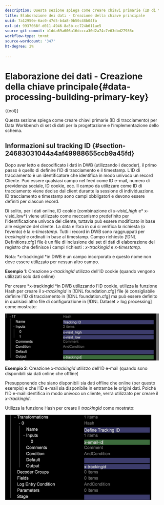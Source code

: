 ```yaml
---
description: Questa sezione spiega come creare chiavi primarie (ID di tracciamento) per Data Workbench di set di dati per la progettazione e l’implementazione dello schema.
title: Elaborazione dei dati - Creazione della chiave principale
uuid: 7a12950e-6ac0-47d5-b4a8-0b50c48b04fa
exl-id: 9937038f-d011-4946-8a5b-cc724b611ae5
source-git-commit: b1dda69a606a16dccca30d2a74c7e63dbd27936c
workflow-type: tm+mt
source-wordcount: '347'
ht-degree: 2%

---
```


# Elaborazione dei dati - Creazione della chiave principale{#data-processing-building-primary-key}

{{eol}}

Questa sezione spiega come creare chiavi primarie (ID di tracciamento) per Data Workbench di set di dati per la progettazione e l’implementazione dello schema.

## Informazioni sul tracking ID {#section-24683031044a4af49988655ccb9a45fd}

Dopo aver letto e decodificato i dati in DWB (utilizzando i decoder), il primo passo è quello di definire l’ID di tracciamento e il timestamp. L&#39;ID di tracciamento è un identificatore che identifica in modo univoco un record Cliente. Può essere qualsiasi campo nel feed come ID e-mail, numero di previdenza sociale, ID cookie, ecc. Il campo da utilizzare come ID di tracciamento viene deciso dal client durante la sessione di individuazione. ID tracciamento e timestamp sono campi obbligatori e devono essere definiti per ciascun record.

Di solito, per i dati online, ID cookie (combinazione di *x-visid_high* e* x-visid_low*) viene utilizzato come meccanismo predefinito per l&#39;identificazione univoca del cliente, tuttavia può essere modificato in base alle esigenze del cliente. La data e l’ora in cui si verifica la richiesta (o l’evento) è la *x-timestamp*. Tutti i record in DWB sono raggruppati per *trackingid* e ordinati in base al timestamp. Campo richiesto [!DNL Definitions.cfg] file è un file di inclusione del set di dati di elaborazione del registro che definisce i campi richiesti : *x-trackingid* e *x-timestamp*.

Nota: *x-trackingid *in DWB è un campo incorporato e questo nome non deve essere utilizzato per nessun altro campo.

**Esempio 1**: Creazione *x-trackingid* utilizzo dell’ID cookie (quando vengono utilizzati solo dati online)

Per creare *x-trackingid *in DWB utilizzando l&#39;ID cookie, utilizza la funzione Hash per creare il *x-trackingid* in [!DNL foundation.cfg] file (è consigliabile definire l’ID di tracciamento in [!DNL foundation.cfg] ma può essere definito in qualsiasi altro file di configurazione in [!DNL Dataset > log processing] come mostrato:

![](assets/dwb_impl_primary_key1.png)

**Esempio 2**: Creazione *x-trackingid* utilizzo dell’ID e-mail (quando sono disponibili sia dati online che offline)

Presupponendo che siano disponibili sia dati offline che online (per questo esempio) e che l’ID e-mail sia disponibile in entrambe le origini dati. Poiché l’ID e-mail identifica in modo univoco un cliente, verrà utilizzato per creare il *x-trackingid*.

Utilizza la funzione Hash per creare il *trackingId* come mostrato:

![](assets/dwb_impl_primary_key2.png)
